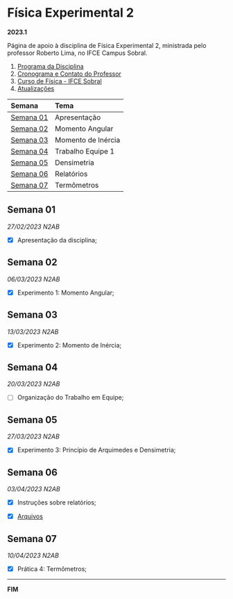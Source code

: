 # Física Experimental 2

**2023.1**

Página de apoio à disciplina de Física Experimental 2, ministrada pelo professor Roberto Lima, no IFCE Campus Sobral.

1. [Programa da Disciplina](files/FEXP2_programa.pdf)
2. [Cronograma e Contato do Professor](files/FEXP2_plano.pdf)
3. [Curso de Física - IFCE Sobral](https://ifce.edu.br/sobral/campus-sobral/cursos/superiores/licenciatura/fisica)
4. [Atualizações](https://github.com/robertolccj/FEXP2_23a/commits/main)



| Semana                  | Tema               |
| :---                    | :---               |
| [Semana 01](#semana-01) | Apresentação       |
| [Semana 02](#semana-02) | Momento Angular    |
| [Semana 03](#semana-03) | Momento de Inércia |
| [Semana 04](#semana-04) | Trabalho Equipe 1  |
| [Semana 05](#semana-05) | Densimetria        |
| [Semana 06](#semana-06) | Relatórios         |
| [Semana 07](#semana-07) | Termômetros        |



## Semana 01

*27/02/2023 N2AB*

 - [x] Apresentação da disciplina;



## Semana 02

*06/03/2023 N2AB*

 - [x] Experimento 1: Momento Angular;



## Semana 03

*13/03/2023 N2AB*

 - [x] Experimento 2: Momento de Inércia;



## Semana 04

*20/03/2023 N2AB*

 - [ ] Organização do Trabalho em Equipe;



## Semana 05

*27/03/2023 N2AB*

 - [x] Experimento 3: Princípio de Arquimedes e Densimetria;



## Semana 06

*03/04/2023 N2AB*

 - [x] Instruções sobre relatórios;
 - [x] [Arquivos](https://mega.nz/folder/oGQz2ZyC#88Gzgtx8mE1XhS-WRSy0qA)



## Semana 07

*10/04/2023 N2AB*

 - [x] Prática 4: Termômetros;



----

**FIM**
